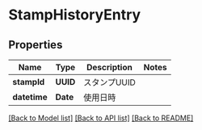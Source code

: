 # StampHistoryEntry

## Properties
Name | Type | Description | Notes
------------ | ------------- | ------------- | -------------
**stampId** | **UUID** | スタンプUUID | 
**datetime** | **Date** | 使用日時 | 

[[Back to Model list]](../README.md#documentation-for-models) [[Back to API list]](../README.md#documentation-for-api-endpoints) [[Back to README]](../README.md)


